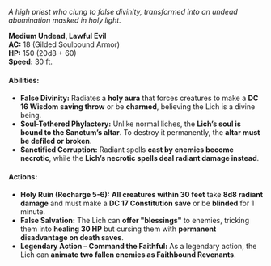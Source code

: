 _A high priest who clung to false divinity, transformed into an undead abomination masked in holy light._

**Medium Undead, Lawful Evil**  
**AC:** 18 (Gilded Soulbound Armor)  
**HP:** 150 (20d8 + 60)  
**Speed:** 30 ft.

#### **Abilities:**

- **False Divinity:** Radiates a **holy aura** that forces creatures to make a **DC 16 Wisdom saving throw** or be **charmed**, believing the Lich is a divine being.
- **Soul-Tethered Phylactery:** Unlike normal liches, the **Lich’s soul is bound to the Sanctum’s altar**. To destroy it permanently, the **altar must be defiled or broken**.
- **Sanctified Corruption:** Radiant spells **cast by enemies become necrotic**, while the **Lich’s necrotic spells deal radiant damage instead**.

#### **Actions:**

- **Holy Ruin (Recharge 5-6):** **All creatures within 30 feet** take **8d8 radiant damage** and must make a **DC 17 Constitution save** or be **blinded** for 1 minute.
- **False Salvation:** The Lich can **offer "blessings"** to enemies, tricking them into **healing 30 HP** but cursing them with **permanent disadvantage on death saves**.
- **Legendary Action – Command the Faithful:** As a legendary action, the Lich can **animate two fallen enemies as Faithbound Revenants**.
